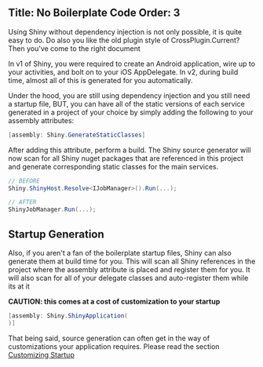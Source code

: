 Title: No Boilerplate Code
Order: 3
---

Using Shiny without dependency injection is not only possible, it is quite easy to do.  Do also you like the old plugin style of CrossPlugin.Current?  Then you've come to the right document

In v1 of Shiny, you were required to create an Android application, wire up to your activities, and bolt on to your iOS AppDelegate.  In v2, during build time, almost all of this is generated for you automatically.

Under the hood, you are still using dependency injection and you still need a startup file, BUT, you can have all of the static versions of each service generated in a project of your choice by simply adding the following to your assembly attributes:

```csharp
[assembly: Shiny.GenerateStaticClasses]
```

After adding this attribute, perform a build.  The Shiny source generator will now scan for all Shiny nuget packages that are referenced in this project and generate corresponding static classes for the main services.  

```csharp
// BEFORE
Shiny.ShinyHost.Resolve<IJobManager>().Run(...);

// AFTER
ShinyJobManager.Run(...);
```


## Startup Generation
Also, if you aren't a fan of the boilerplate startup files, Shiny can also generate them at build time for you.  This will scan all Shiny references in the project where the assembly attribute is placed and register them for you.  It will also scan for all of your delegate classes and auto-register them while its at it

**CAUTION: this comes at a cost of customization to your startup**

```csharp
[assembly: Shiny.ShinyApplication(
)]
```

That being said, source generation can often get in the way of customizations your application requires.  Please read the section [Customizing Startup](customizingstartup)

